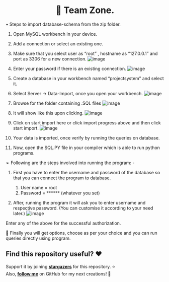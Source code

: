 <h1 align="center"> 🚀 Team Zone.</h1>

•	Steps to import database-schema from the zip folder.

1.	 Open MySQL workbench in your device.

2.	 Add a connection or select an existing one.

3.	Make sure that you select user as “root” , hostname as “127.0.0.1” and port as 3306 for a new connection.
![image](https://user-images.githubusercontent.com/85061899/175381900-ff6f6250-fd9d-46e2-b73a-3fa16de29551.png)

 
4.	Enter your password if there is an existing connection.
![image](https://user-images.githubusercontent.com/85061899/175381952-505acac7-6d07-4cd4-9b48-c1da6d621686.png)

 
5.	 Create a database in your workbench named “projectsystem” and select it.

6.	Select Server -> Data-Import, once you open your workbench.
![image](https://user-images.githubusercontent.com/85061899/175382008-d64a95f0-cf5d-4872-b9cd-9e55a2a12fc6.png)

 

7.	Browse for the folder containing .SQL files
![image](https://user-images.githubusercontent.com/85061899/175382052-02eb1b41-5060-4c4c-b967-d90e6147f266.png)

 

8.	It will show like this upon clicking.
![image](https://user-images.githubusercontent.com/85061899/175381812-aceab2d7-c175-440f-b67d-e7a0aedd704b.png)

 

9.	 Click on start import here or click import progress above and then click start import.
![image](https://user-images.githubusercontent.com/85061899/175382103-eb4fa956-d2b9-4ad3-8692-e0e4f430c9af.png)



10.	Your data is imported, once verify by running the queries on database.

11.	Now, open the SQL.PY file in your compiler which is 
        able to run python programs.

➢	Following are the steps involved into running the program: -

1.	First you have to enter the username and password of the database so that you can connect the program to database.
       1.	User name = root
       2.	Password = ****** (whatever you set)

2.	After, running the program it will ask you to enter username and respective password. (You can customise it according to your need later.)
![image](https://user-images.githubusercontent.com/85061899/175381563-a01a810f-e1a0-4c1b-824f-4bae2cee286c.png)

 

Enter any of the above for the successful authorization.

	Finally you will get options, choose as per your choice and you can run queries directly using program.

## Find this repository useful? :heart:
Support it by joining __[stargazers](https://github.com/AmartyaSingh97/Project-Management-System/stargazers)__ for this repository. :star: <br>
Also, __[follow me](https://github.com/AmartyaSingh97)__ on GitHub for my next creations! 🤩
